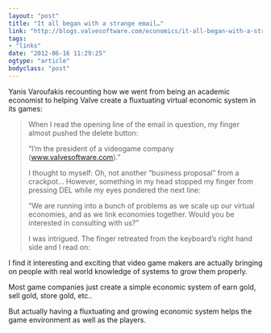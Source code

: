 ```yaml
---
layout: "post"
title: "It all began with a strange email…"
link: "http://blogs.valvesoftware.com/economics/it-all-began-with-a-strange-email/"
tags: 
- "links"
date: "2012-06-16 11:29:25"
ogtype: "article"
bodyclass: "post"
---
```


Yanis Varoufakis recounting how we went from being an academic economist to helping Valve create a fluxtuating virtual economic system in its games:

> When I read the opening line of the email in question, my finger almost pushed the delete button:
> 
> “I’m the president of a videogame company (www.valvesoftware.com).”
> 
> I thought to myself: Oh, not another “business proposal” from a crackpot… However, something in my head stopped my finger from pressing DEL while my eyes pondered the next line:
> 
> “We are running into a bunch of problems as we scale up our virtual economies, and as we link economies together. Would you be interested in consulting with us?”
> 
> I was intrigued. The finger retreated from the keyboard’s right hand side and I read on:

I find it interesting and exciting that video game makers are actually bringing on people with real world knowledge of systems to grow them properly.

Most game companies just create a simple economic system of earn gold, sell gold, store gold, etc..

But actually having a fluxtuating and growing economic system helps the game environment as well as the players.